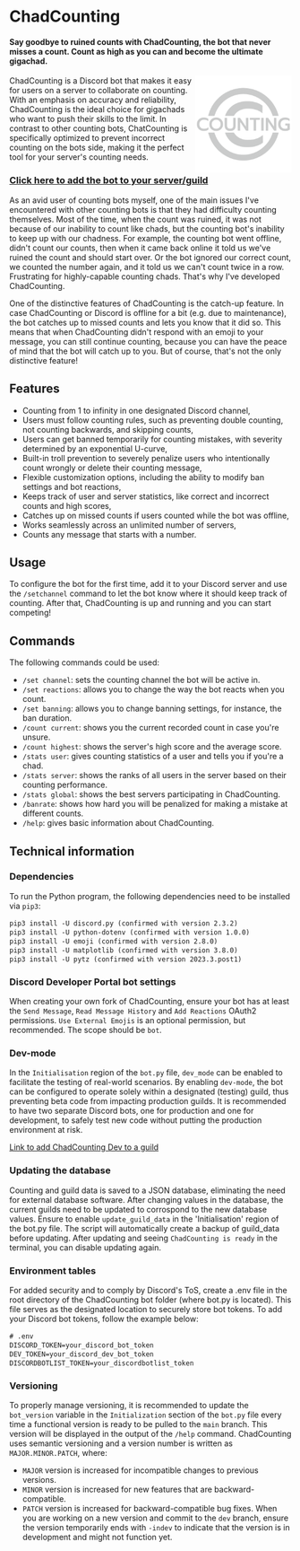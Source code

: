# ChadCounting
#### Say goodbye to ruined counts with ChadCounting, the bot that never misses a count. Count as high as you can and become the ultimate gigachad.
<img align="right" src="logo_chadcounting.png" width="172">

ChadCounting is a Discord bot that makes it easy for users on a server to collaborate on counting. With an emphasis on accuracy and reliability, ChadCounting is the ideal choice for gigachads who want to push their skills to the limit. In contrast to other counting bots, ChatCounting is specifically optimized to prevent incorrect counting on the bots side, making it the perfect tool for your server's counting needs.

### [Click here to add the bot to your server/guild](https://discord.com/api/oauth2/authorize?client_id=1066081427935993886&permissions=329792&scope=bot)

As an avid user of counting bots myself, one of the main issues I've encountered with other counting bots is that they had difficulty counting themselves. Most of the time, when the count was ruined, it was not because of our inability to count like chads, but the counting bot's inability to keep up with our chadness. For example, the counting bot went offline, didn't count our counts, then when it came back online it told us we've ruined the count and should start over. Or the bot ignored our correct count, we counted the number again, and it told us we can't count twice in a row. Frustrating for highly-capable counting chads. That's why I've developed ChadCounting.

One of the distinctive features of ChadCounting is the catch-up feature. In case ChadCounting or Discord is offline for a bit (e.g. due to maintenance), the bot catches up to missed counts and lets you know that it did so. This means that when ChadCounting didn't respond with an emoji to your message, you can still continue counting, because you can have the peace of mind that the bot will catch up to you. But of course, that's not the only distinctive feature!

## Features
- Counting from 1 to infinity in one designated Discord channel,
- Users must follow counting rules, such as preventing double counting, not counting backwards, and skipping counts,
- Users can get banned temporarily for counting mistakes, with severity determined by an exponential U-curve,
- Built-in troll prevention to severely penalize users who intentionally count wrongly or delete their counting message,
- Flexible customization options, including the ability to modify ban settings and bot reactions,
- Keeps track of user and server statistics, like correct and incorrect counts and high scores,
- Catches up on missed counts if users counted while the bot was offline,
- Works seamlessly across an unlimited number of servers,
- Counts any message that starts with a number.

## Usage
To configure the bot for the first time, add it to your Discord server and use the `/setchannel` command to let the bot know where it should keep track of counting. After that, ChadCounting is up and running and you can start competing!

## Commands
The following commands could be used:
- `/set channel`: sets the counting channel the bot will be active in.
- `/set reactions`: allows you to change the way the bot reacts when you count.
- `/set banning`: allows you to change banning settings, for instance, the ban duration.
- `/count current`: shows you the current recorded count in case you're unsure.
- `/count highest`: shows the server's high score and the average score.
- `/stats user`: gives counting statistics of a user and tells you if you're a chad.
- `/stats server`: shows the ranks of all users in the server based on their counting performance.
- `/stats global`: shows the best servers participating in ChadCounting.
- `/banrate`: shows how hard you will be penalized for making a mistake at different counts.
- `/help`: gives basic information about ChadCounting.

## Technical information
### Dependencies
To run the Python program, the following dependencies need to be installed via `pip3`:
```
pip3 install -U discord.py (confirmed with version 2.3.2)
pip3 install -U python-dotenv (confirmed with version 1.0.0)
pip3 install -U emoji (confirmed with version 2.8.0)
pip3 install -U matplotlib (confirmed with version 3.8.0)
pip3 install -U pytz (confirmed with version 2023.3.post1)
```
### Discord Developer Portal bot settings
When creating your own fork of ChadCounting, ensure your bot has at least the `Send Message`, `Read Message History` and `Add Reactions` OAuth2 permissions. `Use External Emojis` is an optional permission, but recommended. The scope should be `bot`.

### Dev-mode
In the `Initialisation` region of the `bot.py` file, `dev_mode` can be enabled to facilitate the testing of real-world scenarios. By enabling `dev-mode`, the bot can be configured to operate solely within a designated (testing) guild, thus preventing beta code from impacting production guilds. It is recommended to have two separate Discord bots, one for production and one for development, to safely test new code without putting the production environment at risk.

[Link to add ChadCounting Dev to a guild](https://discord.com/api/oauth2/authorize?client_id=1069230219094921318&permissions=329792&scope=bot)

### Updating the database
Counting and guild data is saved to a JSON database, eliminating the need for external database software. After changing values in the database, the current guilds need to be updated to corrospond to the new database values. Ensure to enable `update_guild_data` in the 'Initialisation' region of the bot.py file. The script will automatically create a backup of guild_data before updating. After updating and seeing `ChadCounting is ready` in the terminal, you can disable updating again.

### Environment tables
For added security and to comply by Discord's ToS, create a .env file in the root directory of the ChadCounting bot folder (where bot.py is located). This file serves as the designated location to securely store bot tokens. To add your Discord bot tokens, follow the example below:
```
# .env
DISCORD_TOKEN=your_discord_bot_token
DEV_TOKEN=your_discord_dev_bot_token
DISCORDBOTLIST_TOKEN=your_discordbotlist_token
```

### Versioning
To properly manage versioning, it is recommended to update the `bot_version` variable in the `Initialization` section of the `bot.py` file every time a functional version is ready to be pulled to the `main` branch. This version will be displayed in the output of the `/help` command. ChadCounting uses semantic versioning and a version number is written as `MAJOR.MINOR.PATCH`, where:
- `MAJOR` version is increased for incompatible changes to previous versions.
- `MINOR` version is increased for new features that are backward-compatible.
- `PATCH` version is increased for backward-compatible bug fixes.
When you are working on a new version and commit to the `dev` branch, ensure the version temporarily ends with `-indev` to indicate that the version is in development and might not function yet. 